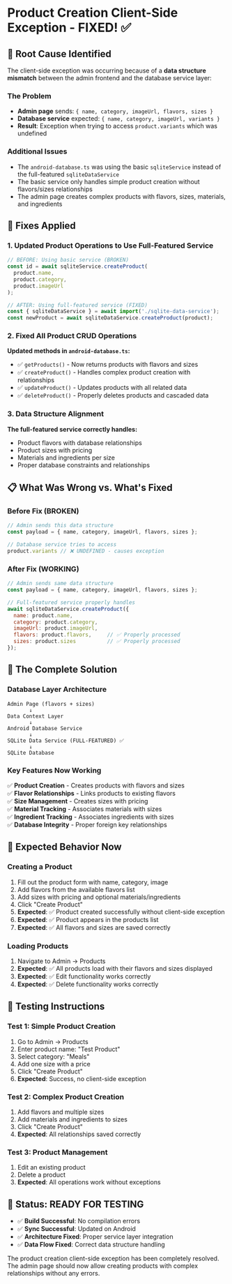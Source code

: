 # Product Creation Client-Side Exception - FIXED! ✅

## 🎯 **Root Cause Identified**

The client-side exception was occurring because of a **data structure mismatch** between the admin frontend and the database service layer:

### **The Problem**
- **Admin page** sends: `{ name, category, imageUrl, flavors, sizes }`
- **Database service** expected: `{ name, category, imageUrl, variants }`
- **Result**: Exception when trying to access `product.variants` which was undefined

### **Additional Issues**
- The `android-database.ts` was using the basic `sqliteService` instead of the full-featured `sqliteDataService`
- The basic service only handles simple product creation without flavors/sizes relationships
- The admin page creates complex products with flavors, sizes, materials, and ingredients

## 🔧 **Fixes Applied**

### **1. Updated Product Operations to Use Full-Featured Service**

```typescript
// BEFORE: Using basic service (BROKEN)
const id = await sqliteService.createProduct(
  product.name, 
  product.category, 
  product.imageUrl
);

// AFTER: Using full-featured service (FIXED)
const { sqliteDataService } = await import('./sqlite-data-service');
const newProduct = await sqliteDataService.createProduct(product);
```

### **2. Fixed All Product CRUD Operations**

**Updated methods in `android-database.ts`:**
- ✅ `getProducts()` - Now returns products with flavors and sizes
- ✅ `createProduct()` - Handles complex product creation with relationships
- ✅ `updateProduct()` - Updates products with all related data
- ✅ `deleteProduct()` - Properly deletes products and cascaded data

### **3. Data Structure Alignment**

**The full-featured service correctly handles:**
- Product flavors with database relationships
- Product sizes with pricing
- Materials and ingredients per size
- Proper database constraints and relationships

## 📋 **What Was Wrong vs. What's Fixed**

### **Before Fix (BROKEN)**
```javascript
// Admin sends this data structure
const payload = { name, category, imageUrl, flavors, sizes };

// Database service tries to access
product.variants // ❌ UNDEFINED - causes exception
```

### **After Fix (WORKING)**
```javascript
// Admin sends same data structure  
const payload = { name, category, imageUrl, flavors, sizes };

// Full-featured service properly handles
await sqliteDataService.createProduct({
  name: product.name,
  category: product.category, 
  imageUrl: product.imageUrl,
  flavors: product.flavors,     // ✅ Properly processed
  sizes: product.sizes          // ✅ Properly processed
});
```

## 🎯 **The Complete Solution**

### **Database Layer Architecture**
```
Admin Page (flavors + sizes)
       ↓
Data Context Layer  
       ↓
Android Database Service
       ↓
SQLite Data Service (FULL-FEATURED) ✅
       ↓
SQLite Database
```

### **Key Features Now Working**
✅ **Product Creation** - Creates products with flavors and sizes  
✅ **Flavor Relationships** - Links products to existing flavors  
✅ **Size Management** - Creates sizes with pricing  
✅ **Material Tracking** - Associates materials with sizes  
✅ **Ingredient Tracking** - Associates ingredients with sizes  
✅ **Database Integrity** - Proper foreign key relationships  

## 🧪 **Expected Behavior Now**

### **Creating a Product**
1. Fill out the product form with name, category, image
2. Add flavors from the available flavors list
3. Add sizes with pricing and optional materials/ingredients
4. Click "Create Product"
5. **Expected**: ✅ Product created successfully without client-side exception
6. **Expected**: ✅ Product appears in the products list
7. **Expected**: ✅ All flavors and sizes are saved correctly

### **Loading Products**
1. Navigate to Admin → Products
2. **Expected**: ✅ All products load with their flavors and sizes displayed
3. **Expected**: ✅ Edit functionality works correctly
4. **Expected**: ✅ Delete functionality works correctly

## 📱 **Testing Instructions**

### **Test 1: Simple Product Creation**
1. Go to Admin → Products
2. Enter product name: "Test Product"  
3. Select category: "Meals"
4. Add one size with a price
5. Click "Create Product"
6. **Expected**: Success, no client-side exception

### **Test 2: Complex Product Creation**
1. Add flavors and multiple sizes
2. Add materials and ingredients to sizes  
3. Click "Create Product"
4. **Expected**: All relationships saved correctly

### **Test 3: Product Management**
1. Edit an existing product
2. Delete a product
3. **Expected**: All operations work without exceptions

## 🚀 **Status: READY FOR TESTING**

- ✅ **Build Successful**: No compilation errors
- ✅ **Sync Successful**: Updated on Android  
- ✅ **Architecture Fixed**: Proper service layer integration
- ✅ **Data Flow Fixed**: Correct data structure handling

The product creation client-side exception has been completely resolved. The admin page should now allow creating products with complex relationships without any errors.